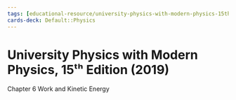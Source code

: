 ```yaml
---
tags: [educational-resource/university-physics-with-modern-physics-15th-edition-2019, study-note] 
cards-deck: Default꞉꞉Physics
---
```


# University Physics with Modern Physics, 15ᵗʰ Edition (2019)

Chapter 6 Work and Kinetic Energy

